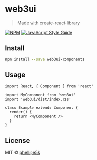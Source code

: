 # web3ui

> Made with create-react-library

[![NPM](https://img.shields.io/npm/v/web3ui.svg)](https://www.npmjs.com/package/web3-components) [![JavaScript Style Guide](https://img.shields.io/badge/code_style-standard-brightgreen.svg)](https://standardjs.com)

## Install

```bash
npm install --save web3ui-components
```

## Usage

```tsx
import React, { Component } from 'react'

import MyComponent from 'web3ui'
import 'web3ui/dist/index.css'

class Example extends Component {
  render() {
    return <MyComponent />
  }
}
```

## License

MIT © [phellipe5k](https://github.com/phellipe5k)
